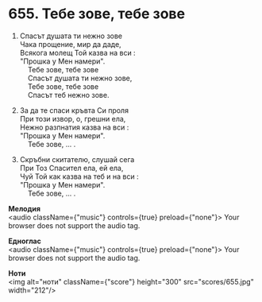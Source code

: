 # 655. Тебе зове, тебе зове  

1. Спасът душата ти нежно зове  
Чака прощение, мир да даде,  
Всякога молещ Той казва на вси :  
"Прошка у Мен намери".  
    Тебе зове, тебе зове  
    Спасът душата ти нежно зове,  
    Тебе зове, тебе зове  
    Спасът теб нежно зове.  

2. За да те спаси кръвта Си проля  
При този извор, о, грешни ела,  
Нежно разпнатия казва на вси :  
"Прошка у Мен намери".  
    Тебе зове, ... .  

3. Скръбни скитателю, слушай сега  
При Тоз Спасител ела, ей ела,  
Чуй Той как казва на теб и на вси :  
"Прошка у Мен намери".  
    Тебе зове, ... .  

__Мелодия__  
<audio className={"music"} controls={true} preload={"none"}><source src="mp3/655.mp3" type="audio/mpeg"/>
Your browser does not support the audio tag.
</audio>  

__Едноглас__  
<audio className={"music"} controls={true} preload={"none"}><source src="transp/655.mp3" type="audio/mpeg"/>
Your browser does not support the audio tag.
</audio>  

__Ноти__  
<img alt="ноти" className={"score"} height="300" src="scores/655.jpg" width="212"/>
